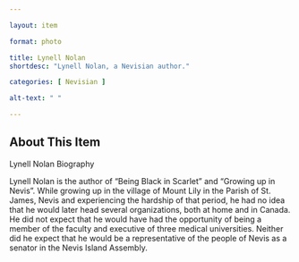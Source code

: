 ```yaml
--- 

layout: item

format: photo 

title: Lynell Nolan
shortdesc: "Lynell Nolan, a Nevisian author."

categories: [ Nevisian ] 

alt-text: " "

--- 
```


## About This Item 

Lynell Nolan Biography

Lynell Nolan is the author of “Being Black in Scarlet” and “Growing up in Nevis”.  While growing up in the village of Mount Lily in the Parish of St. James, Nevis and experiencing the hardship of that period, he had no idea that he would later head several organizations, both at home and in Canada. He did not expect that he would have had the opportunity of being a member of the faculty and executive of three medical universities. Neither did he expect that he would be a representative of the people of Nevis as a senator in the Nevis Island Assembly.

